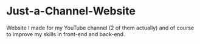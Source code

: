# Just-a-Channel-Website
Website I made for my YouTube channel (2 of them actually) and of course to improve my skills in front-end and back-end. 
